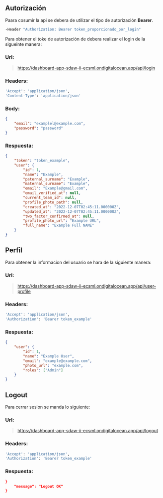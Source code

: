 ## Autorización

Paara cosumir la api se debera de utilizar el tipo de autorización **Bearer**.

```bash
-Header "Authorization: Bearer token_proporcionado_por_login"
```

Para obtener el toke de autorización de debera realizar el login de la sigueinte manera:

### Url:

> https://dashboard-app-sdaw-ii-ecsml.ondigitalocean.app/api/login

### Headers:

```bash
'Accept': 'application/json',
'Content-Type': 'application/json'
```

### Body:

```json
{
    "email": "examplel@example.com",
    "password": "password"
}
```

### Respuesta:

```json
{
	"token": "token_example",
	"user": {
		"id": 1,
		"name": "Example",
		"paternal_surname": "Example",
		"maternal_surname": "Example",
		"email": "Example@gmail.com",
		"email_verified_at": null,
		"current_team_id": null,
		"profile_photo_path": null,
		"created_at": "2022-12-07T02:45:11.000000Z",
		"updated_at": "2022-12-07T02:45:11.000000Z",
		"two_factor_confirmed_at": null,
		"profile_photo_url": "Example URL",
		"full_name": "Example Full NAME"
	}
}
```

## Perfil

Para obtener la informacion del usuario se hara de la siguiente manera:

### Url:

> https://dashboard-app-sdaw-ii-ecsml.ondigitalocean.app/api/user-profile

### Headers:

```bash
'Accept': 'application/json',
'Authorization': 'Bearer token_example'
```

### Respuesta:

```json
{
    "user": {
        "id": 1,
        "name": "Example User",
        "email": "example@example.com",
        "photo_url": "example.com",
        "roles": ["Admin"]
    }
}
```

## Logout

Para cerrar sesion se manda lo siguiente:

### Url:

> https://dashboard-app-sdaw-ii-ecsml.ondigitalocean.app/api/logout

### Headers:

```bash
'Accept': 'application/json',
'Authorization': 'Bearer token_example'
```

### Respuesta:

```json
}
	"message": "Logout OK"
}
```

